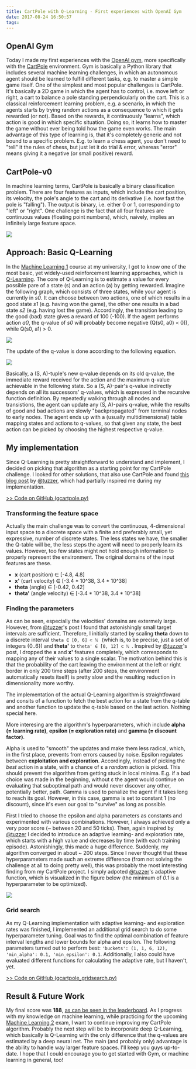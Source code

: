 ```yaml
---
title: CartPole with Q-Learning - First experiences with OpenAI Gym
date: 2017-08-24 16:50:57
tags:
---
```

## OpenAI Gym
Today I made my first experiences with the [OpenAI gym](https://gym.openai.com), more specifically with the [CartPole](https://gym.openai.com/envs/CartPole-v0) environment. Gym is basically a Python library that includes several machine learning challenges, in which an autonomous agent should be learned to fulfill different tasks, e.g. to master a simple game itself. One of the simplest and most popular challenges is CartPole. It's basically a 2D game in which the agent has to control, i.e. move left or right, a cart to balance a pole standing perpendicularly on the cart. This is a classical reinforcement learning problem, e.g. a scenario, in which the agents starts by trying random actions as a consequence to which it gets rewarded (or not). Based on the rewards, it continuously "learns", which action is good in which specific situation. Doing so, it learns how to master the game without ever being told how the game even works. The main advantage of this type of learning is, that it's completely generic and not bound to a specific problem. E.g. to learn a chess agent, you don't need to "tell" it the rules of chess, but just let it do trial & error, whereas "error" means giving it a negative (or small positive) reward.

## CartPole-v0
In machine learning terms, CartPole is basically a binary classification problem. There are four features as inputs, which include the cart position, its velocity, the pole's angle to the cart and its derivative (i.e. how fast the pole is "falling"). The output is binary, i.e. either 0 or 1, corresponding to "left" or "right". One challenge is the fact that all four features are continuous values (floating point numbers), which, naively, implies an infinitely large feature space.

![](images/cartpole1.jpg)

## Approach: Basic Q-Learning
In the [Machine Learning 1](https://his.anthropomatik.kit.edu/english/28_315.php) course at my university, I got to know one of the most basic, yet widely-used reinforcement learning approaches, which is [Q-Learning](http://mnemstudio.org/path-finding-q-learning-tutorial.htm). The core of Q-Learning is to estimate a value for every possible pare of a state (s) and an action (a) by getting rewarded. Imagine the following graph, which consists of three states, while your agent is currently in _s0_. It can choose between two actions, one of which results in a good state _s1_ (e.g. having won the game), the other one results in a bad state _s2_ (e.g. having lost the game). Accordingly, the transition leading to the good (bad) state gives a reward of 100 (-100). If the agent performs action _a0_, the q-value of _s0_ will probably become negative (Q(s0, a0) < 0)), while Q(s0, a1) > 0.

![](images/cartpole2.png)

The update of the q-value is done according to the following equation.

![](images/cartpole3.png)

Basically, a (S, A)-tuple's new q-value depends on its old q-value, the immediate reward received for the action and the maximum q-value achievable in the following state. So a (S, A)-pair's q-value indirectly depends on all its successors' q-values, which is expressed in the recursive function definition. By repeatedly walking through all nodes and transistions, the agent can update any (S, A)-pairs q-value, while the results of good and bad actions are slowly "backpropagated" from terminal nodes to early nodes. The agent ends up with a (usually multidimensional) table mapping states and actions to q-values, so that given any state, the best action can be picked by choosing the highest respective q-value.

## My implementation
Since Q-Learning is pretty straightforward to understand and implement, I decided on picking that algorithm as a starting point for my CartPole challenge. I looked for other solutions, that also use CartPole and found [this blog post](https://medium.com/@tuzzer/cart-pole-balancing-with-q-learning-b54c6068d947) by [@tuzzer](https://medium.com/@tuzzer), which had partially inspired me during my implementation. 

[>> Code on GitHub (qcartpole.py)](https://gist.github.com/n1try/af0b8476ae4106ec098fea1dfe57f578)

### Transforming the feature space
Actually the main challenge was to convert the continuous, 4-dimensional input space to a discrete space with a finite and preferably small, yet expressive, number of discrete states. The less states we have, the smaller the Q-table will be, the less steps the agent will need to properly learn its values. However, too few states might not hold enough information to properly represent the environment. The original domains of the input features are these.

* __x__ (cart position) ∈ [-4.8, 4.8]
* __x'__ (cart velocity) ∈ [-3.4 * 10^38, 3.4 * 10^38]
* __theta__ (angle) ∈ [-0.42, 0.42]
* __theta'__ (angle velocity) ∈ [-3.4 * 10^38, 3.4 * 10^38]

### Finding the parameters
As can be seen, especially the velocities' domains are extermely large. However, from [@tuzzer](https://medium.com/@tuzzer)'s post I found that astonishingly small target intervals are sufficient. Therefore, I initially started by scaling __theta__ down to a discrete interval `theta ∈ [0, 6] ⊂ ℕ ` (which is, to be precise, just a set of integers {0..6}) and __theta'__ to `theta' ∈ [0, 12] ⊂ ℕ `. Inspired by [@tuzzer](https://medium.com/@tuzzer/)'s post, I dropped the __x__ and __x'__ features completely, which corresponds to mapping any of their values to a single scalar. The motivation behind this is that the probability of the cart leaving the environment at the left or right border in only 200 time steps (after 200 steps, the environment automatically resets itself) is pretty slow and the resulting reduction in dimensionality more worthy. 

The implementation of the actual Q-Learning algorithm is straightfoward and consits of a function to fetch the best action for a state from the q-table and another function to update the q-table based on the last action. Nothing special here.

More interesing are the algorithm's hyperparameters, which include __alpha (= learning rate)__, __epsilon (= exploration rate)__ and __gamma (= discount factor)__.

Alpha is used to "smooth" the updates and make them less radical, which, in the first place, prevents from errors caused by noise. Epsilon regulates between __exploitation and exploration__. Accordingly, instead of picking the _best_ action in a state, with a chance of ε a _random_ action is picked. This should prevent the algorithm from getting stuck in local minima. E.g. if a bad choice was made in the beginning, without ε the agent would continue on evaluating that suboptimal path and would never discover any other, potentially better, path. Gamma is used to penalize the agent if it takes long to reach its goal. However, in this case, gamma is set to constant 1 (no discount), since it's even our goal to "survive" as long as possible. 

First I tried to choose the epsilon and alpha parameters as constants and experimented with various combinations. However, I always achieved only a very poor score (~ between 20 and 50 ticks). Then, again inspired by [@tuzzer](https://medium.com/@tuzzer/) I decided to introduce an adaptive learning- and exploration rate, which starts with a high value and decreases by time (with each training episode). Astonishingly, this made a huge difference. Suddenly, my algorithm converged in about ~ 200 steps. Since I never thought that these hyperparameters made such an extreme difference (from not solving the challenge at all to doing pretty well), this was probably the most interesting finding from my CartPole project. I simply adpoted [@tuzzer](https://medium.com/@tuzzer/)'s adaptive function, which is visualized in the figure below (the minimum of _0.1_ is a hyperparameter to be optimized).

![](images/cartpole4.png)

### Grid search
As my Q-Learning implementation with adaptive learning- and exploration rates was finished, I implemented an additional grid search to do some hyperparameter tuning. Goal was to find the optimal combination of feature interval lengths and lower bounds for alpha and epsilon. The following parameters turned out to perform best: `'buckets': (1, 1, 6, 12), 'min_alpha': 0.1, 'min_epsilon': 0.1`. Additionally, I also could have evaluated different functions for calculating the adaptive rate, but I haven't, yet. 

[>> Code on GitHub (qcartpole_gridsearch.py)](https://gist.github.com/n1try/87b442fce7f7d58606f462191c6d6033)

## Result & Future Work
My final score was __188__, [as can be seen in the leaderboard](https://gym.openai.com/evaluations/eval_emRbuGdHRnWoJuMUnPwd1Q). As I progress with my knowledge on machine learning, while practicing for the upcoming [Machine Learning 2](http://www.aifb.kit.edu/web/Lehre/Vorlesung_Maschinelles_Lernen_2_%E2%80%93_Fortgeschrittene_Verfahren/en) exam, I want to continue improving my CartPole algorithm. Probably the next step will be to incorporate deep Q-Learning, which basically is Q-Learning with the only difference that the q-values are estimated by a deep neural net. The main (and probably only) advantage is the ability to handle way larger feature spaces. I'll keep you guys up-to-date. I hope that I could encourage you to get started with Gym, or machine learning in general, too!